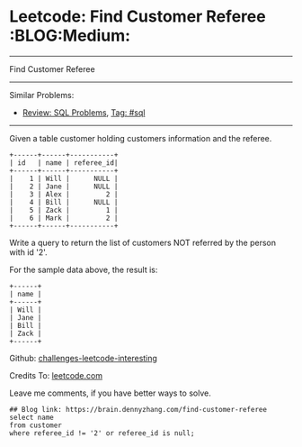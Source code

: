 # Leetcode: Find Customer Referee     :BLOG:Medium:


---

Find Customer Referee  

---

Similar Problems:  
-   [Review: SQL Problems](https://brain.dennyzhang.com/review-sql), [Tag: #sql](https://brain.dennyzhang.com/tag/sql)

---

Given a table customer holding customers information and the referee.  

    +------+------+-----------+
    | id   | name | referee_id|
    +------+------+-----------+
    |    1 | Will |      NULL |
    |    2 | Jane |      NULL |
    |    3 | Alex |         2 |
    |    4 | Bill |      NULL |
    |    5 | Zack |         1 |
    |    6 | Mark |         2 |
    +------+------+-----------+

Write a query to return the list of customers NOT referred by the person with id '2'.  

For the sample data above, the result is:  

    +------+
    | name |
    +------+
    | Will |
    | Jane |
    | Bill |
    | Zack |
    +------+

Github: [challenges-leetcode-interesting](https://github.com/DennyZhang/challenges-leetcode-interesting/tree/master/find-customer-referee)  

Credits To: [leetcode.com](https://leetcode.com/problems/find-customer-referee/description/)  

Leave me comments, if you have better ways to solve.  

    ## Blog link: https://brain.dennyzhang.com/find-customer-referee
    select name
    from customer
    where referee_id != '2' or referee_id is null;